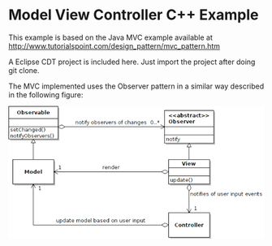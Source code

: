 ﻿Model View Controller C++ Example
=================================

This example is based on the Java MVC example available at http://www.tutorialspoint.com/design_pattern/mvc_pattern.htm

A Eclipse CDT project is included here. Just import the project after doing git clone.

The MVC implemented uses the Observer pattern in a similar way described in the following figure:

![MVC and Observer patterns](mvcAndObserver.png "")
